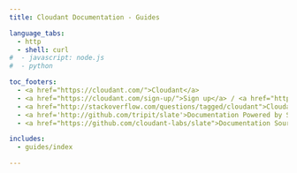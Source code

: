 ```yaml
---
title: Cloudant Documentation - Guides

language_tabs:
  - http 
  - shell: curl
#  - javascript: node.js
#  - python

toc_footers:
  - <a href="https://cloudant.com/">Cloudant</a>
  - <a href="https://cloudant.com/sign-up/">Sign up</a> / <a href="https://cloudant.com/sign-in/">Sign in</a>
  - <a href="http://stackoverflow.com/questions/tagged/cloudant">Cloudant on StackOverflow</a>
  - <a href='http://github.com/tripit/slate'>Documentation Powered by Slate</a>
  - <a href="https://github.com/cloudant-labs/slate">Documentation Source</a>

includes:
  - guides/index

---
```


<script>
fragments = {
  '#json': 'json.html',
  '#monitoring-replication28': 'managing_tasks.html',
  '#managing-tasks': 'managing-tasks.html',
  '#document-versioning-and-mvcc': 'mvcc.html',
  '#transactions-in-cloudant': 'transactions.html',
  '#cap-theorem': 'cap_theorem.html',
  '#acid': 'acid.html',
  '#back-up-your-data': 'backup-guide.html',
  '#couchapps': 'couchapps.html',
  '#design-document-management': 'design_document_management.html',
  '#replication': 'replication_guide.html',
  '#cloudant-geospatial': 'geo.html',
  '#monitoring': 'monitoring.html'
}
fragment = window.location.hash;
dest = fragments[fragment];
if (dest) {
  window.location = dest;
}
</script>
